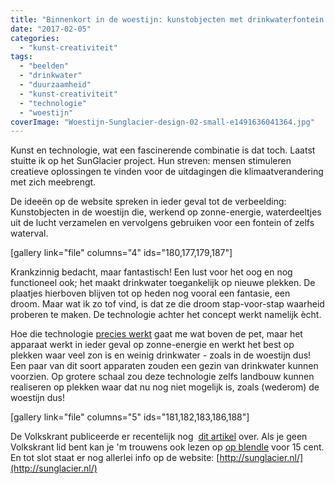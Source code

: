 ```yaml
---
title: "Binnenkort in de woestijn: kunstobjecten met drinkwaterfontein!"
date: "2017-02-05"
categories: 
  - "kunst-creativiteit"
tags: 
  - "beelden"
  - "drinkwater"
  - "duurzaamheid"
  - "kunst-creativiteit"
  - "technologie"
  - "woestijn"
coverImage: "Woestijn-Sunglacier-design-02-small-e1491636041364.jpg"
---
```


Kunst en technologie, wat een fascinerende combinatie is dat toch. Laatst stuitte ik op het SunGlacier project. Hun streven: mensen stimuleren creatieve oplossingen te vinden voor de uitdagingen die klimaatverandering met zich meebrengt.

De ideeën op de website spreken in ieder geval tot de verbeelding: Kunstobjecten in de woestijn die, werkend op zonne-energie, waterdeeltjes uit de lucht verzamelen en vervolgens gebruiken voor een fontein of zelfs waterval.

\[gallery link="file" columns="4" ids="180,177,179,187"\]

Krankzinnig bedacht, maar fantastisch! Een lust voor het oog en nog functioneel ook; het maakt drinkwater toegankelijk op nieuwe plekken. De plaatjes hierboven blijven tot op heden nog vooral een fantasie, een droom. Maar wat ik zo tof vind, is dat ze die droom stap-voor-stap waarheid proberen te maken. De technologie achter het concept werkt namelijk ècht.

Hoe die technologie [precies werkt](http://sunglacier.nl/sunglaciers-dc03-breakthrough-technology-now-online) gaat me wat boven de pet, maar het apparaat werkt in ieder geval op zonne-energie en werkt het best op plekken waar veel zon is en weinig drinkwater - zoals in de woestijn dus! Een paar van dit soort apparaten zouden een gezin van drinkwater kunnen voorzien. Op grotere schaal zou deze technologie zelfs landbouw kunnen realiseren op plekken waar dat nu nog niet mogelijk is, zoals (wederom) de woestijn dus!

\[gallery link="file" columns="5" ids="181,182,183,186,188"\]

De Volkskrant publiceerde er recentelijk nog  [dit artikel](https://blendle.com/i/de-volkskrant/zonnewater/bnl-vkn-20170204-7703889?sharer=eyJ2ZXJzaW9uIjoiMSIsInVpZCI6InN0aWpuYmllbWFucyIsIml0ZW1faWQiOiJibmwtdmtuLTIwMTcwMjA0LTc3MDM4ODkifQ%3D%3D) over. Als je geen Volkskrant lid bent kan je 'm trouwens ook lezen op [op blendle](http://www.volkskrant.nl/wetenschap/dit-apparaat-produceert-drinkwater-met-zonne-energie~a4457557/?utm_content=bufferef8db&utm_medium=social&utm_source=app.net&utm_campaign=buffer) voor 15 cent. En tot slot staat er nog allerlei info op de website: [http://sunglacier.nl/](http://sunglacier.nl/)
